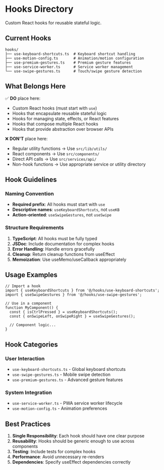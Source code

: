 # Hooks Directory

Custom React hooks for reusable stateful logic.

## Current Hooks

```
hooks/
├── use-keyboard-shortcuts.ts  # Keyboard shortcut handling
├── use-motion-config.ts       # Animation/motion configuration
├── use-premium-gestures.ts    # Premium gesture features
├── use-service-worker.ts      # Service worker management
└── use-swipe-gestures.ts      # Touch/swipe gesture detection
```

## What Belongs Here

✅ **DO** place here:
- Custom React hooks (must start with `use`)
- Hooks that encapsulate reusable stateful logic
- Hooks for managing state, effects, or React features
- Hooks that compose multiple React hooks
- Hooks that provide abstraction over browser APIs

❌ **DON'T** place here:
- Regular utility functions → Use `src/lib/utils/`
- React components → Use `src/components/`
- Direct API calls → Use `src/services/api/`
- Non-hook functions → Use appropriate service or utility directory

## Hook Guidelines

### Naming Convention
- **Required prefix**: All hooks must start with `use`
- **Descriptive names**: `useKeyboardShortcuts`, not `useKB`
- **Action-oriented**: `useSwipeGestures`, not `useSwipe`

### Structure Requirements
1. **TypeScript**: All hooks must be fully typed
2. **JSDoc**: Include documentation for complex hooks
3. **Error Handling**: Handle errors gracefully
4. **Cleanup**: Return cleanup functions from useEffect
5. **Memoization**: Use useMemo/useCallback appropriately

## Usage Examples

```tsx
// Import a hook
import { useKeyboardShortcuts } from '@/hooks/use-keyboard-shortcuts';
import { useSwipeGestures } from '@/hooks/use-swipe-gestures';

// Use in a component
function MyComponent() {
  const { isCtrlPressed } = useKeyboardShortcuts();
  const { onSwipeLeft, onSwipeRight } = useSwipeGestures();

  // Component logic...
}
```

## Hook Categories

### User Interaction
- `use-keyboard-shortcuts.ts` - Global keyboard shortcuts
- `use-swipe-gestures.ts` - Mobile swipe detection
- `use-premium-gestures.ts` - Advanced gesture features

### System Integration
- `use-service-worker.ts` - PWA service worker lifecycle
- `use-motion-config.ts` - Animation preferences

## Best Practices

1. **Single Responsibility**: Each hook should have one clear purpose
2. **Reusability**: Hooks should be generic enough to use across components
3. **Testing**: Include tests for complex hooks
4. **Performance**: Avoid unnecessary re-renders
5. **Dependencies**: Specify useEffect dependencies correctly